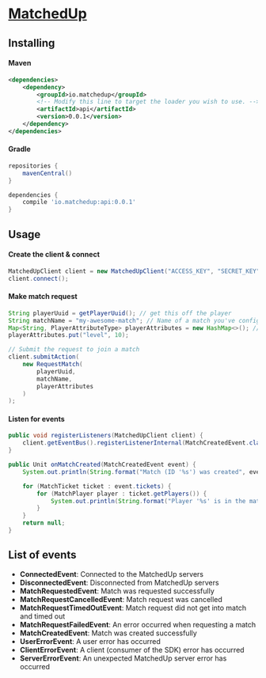 # [MatchedUp](https://matchedup.io)

## Installing

#### Maven
```xml
<dependencies>
    <dependency>
        <groupId>io.matchedup</groupId>
        <!-- Modify this line to target the loader you wish to use. -->
        <artifactId>api</artifactId>
        <version>0.0.1</version>
    </dependency>
</dependencies>
```

#### Gradle
```groovy
repositories {
    mavenCentral()
}

dependencies {
    compile 'io.matchedup:api:0.0.1'
}
```

## Usage

#### Create the client & connect
```java
MatchedUpClient client = new MatchedUpClient("ACCESS_KEY", "SECRET_KEY");
client.connect(); 
```

#### Make match request
```java
String playerUuid = getPlayerUuid(); // get this off the player
String matchName = "my-awesome-match"; // Name of a match you've configured on https://matchedup.io
Map<String, PlayerAttributeType> playerAttributes = new HashMap<>(); // any player attributes
playerAttributes.put("level", 10);

// Submit the request to join a match
client.submitAction(
    new RequestMatch(
        playerUuid, 
        matchName, 
        playerAttributes
    )
);
```

#### Listen for events
```java
public void registerListeners(MatchedUpClient client) {
    client.getEventBus().registerListenerInternal(MatchCreatedEvent.class, this::onMatchCreated);
} 

public Unit onMatchCreated(MatchCreatedEvent event) {
    System.out.println(String.format("Match (ID '%s') was created", event.getMatchId()));

    for (MatchTicket ticket : event.tickets) {
        for (MatchPlayer player : ticket.getPlayers()) {
            System.out.println(String.format("Player '%s' is in the match on team '%s'", player.getUuid(), player.getTeam()));
        }
    }
    return null;
}
```

## List of events

- **ConnectedEvent**: Connected to the MatchedUp servers
- **DisconnectedEvent**: Disconnected from MatchedUp servers
- **MatchRequestedEvent**: Match was requested successfully
- **MatchRequestCancelledEvent**: Match request was cancelled
- **MatchRequestTimedOutEvent**: Match request did not get into match and timed out
- **MatchRequestFailedEvent**: An error occurred when requesting a match
- **MatchCreatedEvent**: Match was created successfully
- **UserErrorEvent**: A user error has occurred
- **ClientErrorEvent**: A client (consumer of the SDK) error has occurred
- **ServerErrorEvent**: An unexpected MatchedUp server error has occurred